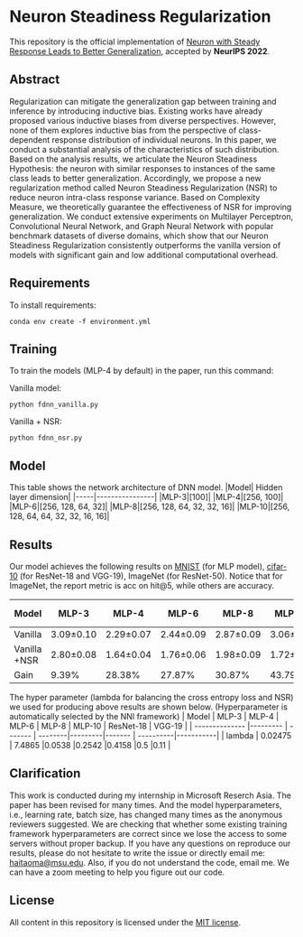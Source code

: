 # Neuron Steadiness Regularization

This repository is the official implementation of [Neuron with Steady Response Leads to Better
Generalization](https://arxiv.org/pdf/2111.15414.pdf), accepted by **NeurIPS 2022**. 

## Abstract
Regularization can mitigate the generalization gap between training and inference by introducing inductive bias. Existing works have already proposed various inductive biases from diverse perspectives. However, none of them explores inductive bias from the perspective of class-dependent response distribution of individual neurons. In this paper, we conduct a substantial analysis of the characteristics of such distribution. Based on the analysis results, we articulate the Neuron Steadiness Hypothesis: the neuron with similar responses to instances of the same class leads to better generalization. Accordingly, we propose a new regularization method called Neuron Steadiness Regularization (NSR) to reduce neuron intra-class response variance. Based on Complexity Measure, we theoretically guarantee the effectiveness of NSR for improving generalization. We conduct extensive experiments on Multilayer Perceptron, Convolutional Neural Network, and Graph Neural Network with popular benchmark datasets of diverse domains, which show that our Neuron Steadiness Regularization consistently outperforms the vanilla version of models with significant gain and low additional computational overhead. 

## Requirements

To install requirements:

```setup
conda env create -f environment.yml
```
## Training

To train the models (MLP-4 by default) in the paper, run this command:

Vanilla model:
```
python fdnn_vanilla.py
```
Vanilla + NSR:
```train
python fdnn_nsr.py
```
## Model
This table shows the network architecture of DNN model.
|Model| Hidden layer dimension|
|-----|----------------|
|MLP-3|[100]|
|MLP-4|[256, 100]|
|MLP-6|[256, 128, 64, 32]|
|MLP-8|[256, 128, 64, 32, 32, 16]|
|MLP-10|[256, 128, 64, 64, 32, 32, 16, 16]|
## Results

Our model achieves the following results on [MNIST](http://www.dia.fi.upm.es/~lbaumela/PracRF11/MNIST.html) (for MLP model), [cifar-10](https://www.cs.toronto.edu/~kriz/cifar.html) (for ResNet-18 and VGG-19), ImageNet (for ResNet-50). Notice that for ImageNet, the report metric is acc on hit@5, while others are accuracy. 

| Model        | MLP-3     | MLP-4     | MLP-6     | MLP-8     | MLP-10    | ResNet-18 | VGG-19    | ResNet-50 |
| ------------ | --------- | --------- | --------- | --------- | --------- | --------- | --------- | --------- |
| Vanilla      | 3.09±0.10 | 2.29±0.07 | 2.44±0.09 | 2.87±0.09 | 3.06±0.06 | 4.22±0.07 | 9.19±0.17 | 7.82±0.07 |
| Vanilla +NSR | 2.80±0.08 | 1.64±0.04 | 1.76±0.06 | 1.98±0.09 | 1.72±0.14 | 3.74±0.08 | 8.09±0.10 | 6.98±0.08 |
| Gain         | 9.39%     | 28.38%    | 27.87%    | 30.87%    | 43.79%    | 11.37%    | 11.97%    | 10.74%    |

The hyper parameter (lambda for balancing the cross entropy loss and NSR) we used for producing above results are shown below. (Hyperparameter is automatically selected by the NNI framework)
| Model          | MLP-3    | MLP-4   | MLP-6   | MLP-8   | MLP-10  | ResNet-18 | VGG-19    |
| -------------- |--------- | ------- | --------|---------|-------  | ----------|-----------|
| lambda         | 0.02475  | 7.4865  |0.0538   |0.2542   |0.4158   |0.5        |0.11       |

## Clarification

This work is conducted during my internship in Microsoft Reserch Asia. The paper has been revised for many times. And the model hyperparameters, i.e., learning rate, batch size, has changed many times as the anonymous reviewers suggested. We are checking that whether some existing training framework hyperparameters are correct since we lose the access to some servers without proper backup. If you have any questions on reproduce our results, please do not hesitate to write the issue or directly email me: haitaoma@msu.edu. Also, if you do not understand the code, email me. We can have a zoom meeting to help you figure out our code.

## License

All content in this repository is licensed under the [MIT license](https://github.com/git/git-scm.com/blob/main/MIT-LICENSE.txt).
